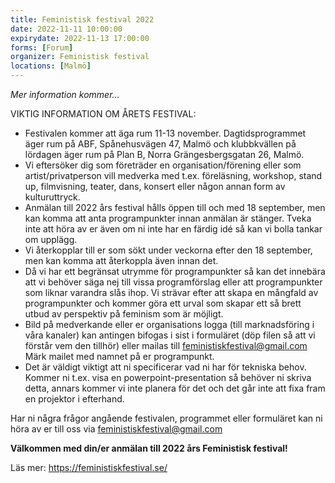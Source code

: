 ```yaml
---
title: Feministisk festival 2022
date: 2022-11-11 10:00:00
expirydate: 2022-11-13 17:00:00
forms: [Forum]
organizer: Feministisk festival
locations: [Malmö]
---
```

*Mer information kommer...*

VIKTIG INFORMATION OM ÅRETS FESTIVAL:

- Festivalen kommer att äga rum 11-13 november. Dagtidsprogrammet äger rum på ABF, Spånehusvägen 47, Malmö och klubbkvällen på lördagen äger rum på Plan B, Norra Grängesbergsgatan 26, Malmö. 
- Vi eftersöker dig som företräder en organisation/förening eller som artist/privatperson vill medverka med t.ex. föreläsning, workshop, stand up, filmvisning, teater, dans, konsert eller någon annan form av kulturuttryck. 
- Anmälan till 2022 års festival hålls öppen till och med 18 september, men kan komma att anta programpunkter innan anmälan är stänger. Tveka inte att höra av er även om ni inte har en färdig idé så kan vi bolla tankar om upplägg.  
- Vi återkopplar till er som sökt under veckorna efter den 18 september, men kan komma att återkoppla även innan det. 
- Då vi har ett begränsat utrymme för programpunkter så kan det innebära att vi behöver säga nej till vissa programförslag eller att programpunkter som liknar varandra slås ihop. Vi strävar efter att skapa en mångfald av programpunkter och kommer göra ett urval som skapar ett så brett utbud av perspektiv på feminism som är möjligt. 
- Bild på medverkande eller er organisations logga (till marknadsföring i våra kanaler) kan antingen bifogas i sist i formuläret (döp filen så att vi förstår vem den tillhör) eller mailas till feministiskfestival@gmail.com
Märk mailet med namnet på er programpunkt. 
- Det är väldigt viktigt att ni specificerar vad ni har för tekniska behov. Kommer ni t.ex. visa en powerpoint-presentation så behöver ni skriva detta, annars kommer vi inte planera för det och det går inte att fixa fram en projektor i efterhand.

Har ni några frågor angående festivalen, programmet eller formuläret kan ni höra av er till oss via feministiskfestival@gmail.com

**Välkommen med din/er anmälan till 2022 års Feministisk festival!**

Läs mer: https://feministiskfestival.se/